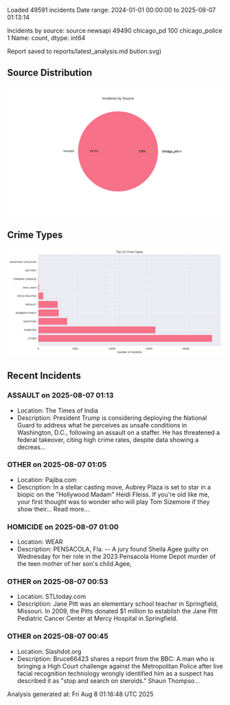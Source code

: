 
Loaded 49591 incidents
Date range: 2024-01-01 00:00:00 to 2025-08-07 01:13:14

Incidents by source:
source
newsapi           49490
chicago_pd          100
chicago_police        1
Name: count, dtype: int64

Report saved to reports/latest_analysis.md
bution.svg)

## Source Distribution
![Source Distribution](images/source_distribution.svg)

## Crime Types
![Crime Types](images/crime_types.svg)

## Recent Incidents

### ASSAULT on 2025-08-07 01:13
- Location: The Times of India
- Description: President Trump is considering deploying the National Guard to address what he perceives as unsafe conditions in Washington, D.C., following an assault on a staffer. He has threatened a federal takeover, citing high crime rates, despite data showing a decreas…


### OTHER on 2025-08-07 01:05
- Location: Pajiba.com
- Description: In a stellar casting move, Aubrey Plaza is set to star in a biopic on the "Hollywood Madam" Heidi Fleiss. If you're old like me, your first thought was to wonder who will play Tom Sizemore if they show their...
Read more...


### HOMICIDE on 2025-08-07 01:00
- Location: WEAR
- Description: PENSACOLA, Fla. -- A jury found Sheila Agee guilty on Wednesday for her role in the 2023 Pensacola Home Depot murder of the teen mother of her son's child.Agee,


### OTHER on 2025-08-07 00:53
- Location: STLtoday.com
- Description: Jane Pitt was an elementary school teacher in Springfield, Missouri. In 2009, the Pitts donated $1 million to establish the Jane Pitt Pediatric Cancer Center at Mercy Hospital in Springfield.


### OTHER on 2025-08-07 00:45
- Location: Slashdot.org
- Description: Bruce66423 shares a report from the BBC: A man who is bringing a High Court challenge against the Metropolitan Police after live facial recognition technology wrongly identified him as a suspect has described it as "stop and search on steroids." Shaun Thompso…

Analysis generated at: Fri Aug  8 01:16:48 UTC 2025
